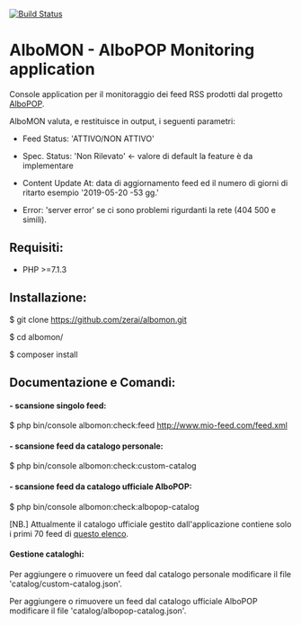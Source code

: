 [![Build Status](https://travis-ci.org/zerai/albomon.svg?branch=master)](https://travis-ci.org/zerai/albomon)

# AlboMON  -  AlboPOP Monitoring application


Console application per il monitoraggio dei feed RSS prodotti dal progetto [AlboPOP](https://albopop.it).

AlboMON valuta, e restituisce in output, i seguenti parametri:

- Feed Status: 'ATTIVO/NON ATTIVO'

- Spec. Status: 'Non Rilevato'  <- valore di default la feature è da implementare

- Content Update At: data di aggiornamento feed ed il numero di giorni di ritarto esempio '2019-05-20  -53 gg.'

- Error: 'server error' se ci sono problemi rigurdanti la rete (404 500 e simili). 


## Requisiti:
- PHP >=7.1.3



## Installazione:

$ git clone https://github.com/zerai/albomon.git

$ cd albomon/

$ composer install



## Documentazione e Comandi:

#### - scansione singolo feed:
$ php bin/console albomon:check:feed <http://www.mio-feed.com/feed.xml>


#### - scansione feed da catalogo personale:
$ php bin/console albomon:check:custom-catalog


#### - scansione feed da catalogo ufficiale AlboPOP:
$ php bin/console albomon:check:albopop-catalog

[NB.] Attualmente il catalogo ufficiale gestito dall'applicazione contiene solo i primi 70 feed di [questo elenco](https://albopop.it/comune/).


#### Gestione cataloghi:

Per aggiungere o rimuovere un feed dal catalogo personale modificare il file 'catalog/custom-catalog.json'.

Per aggiungere o rimuovere un feed dal catalogo ufficiale AlboPOP modificare il file 'catalog/albopop-catalog.json'.